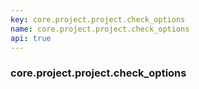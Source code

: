 ```yaml
---
key: core.project.project.check_options
name: core.project.project.check_options
api: true
---
```


### core.project.project.check_options
